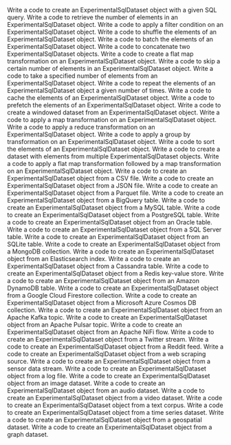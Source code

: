 Write a code to create an ExperimentalSqlDataset object with a given SQL query.
Write a code to retrieve the number of elements in an ExperimentalSqlDataset object.
Write a code to apply a filter condition on an ExperimentalSqlDataset object.
Write a code to shuffle the elements of an ExperimentalSqlDataset object.
Write a code to batch the elements of an ExperimentalSqlDataset object.
Write a code to concatenate two ExperimentalSqlDataset objects.
Write a code to create a flat map transformation on an ExperimentalSqlDataset object.
Write a code to skip a certain number of elements in an ExperimentalSqlDataset object.
Write a code to take a specified number of elements from an ExperimentalSqlDataset object.
Write a code to repeat the elements of an ExperimentalSqlDataset object a given number of times.
Write a code to cache the elements of an ExperimentalSqlDataset object.
Write a code to prefetch the elements of an ExperimentalSqlDataset object.
Write a code to create a windowed dataset from an ExperimentalSqlDataset object.
Write a code to apply a map transformation on an ExperimentalSqlDataset object.
Write a code to apply a reduce transformation on an ExperimentalSqlDataset object.
Write a code to apply a group by transformation on an ExperimentalSqlDataset object.
Write a code to sort the elements of an ExperimentalSqlDataset object.
Write a code to create a dataset with elements from multiple ExperimentalSqlDataset objects.
Write a code to apply a flat map transformation followed by a map transformation on an ExperimentalSqlDataset object.
Write a code to create an ExperimentalSqlDataset object from a CSV file.
Write a code to create an ExperimentalSqlDataset object from a JSON file.
Write a code to create an ExperimentalSqlDataset object from a Parquet file.
Write a code to create an ExperimentalSqlDataset object from a BigQuery table.
Write a code to create an ExperimentalSqlDataset object from a MySQL table.
Write a code to create an ExperimentalSqlDataset object from a PostgreSQL table.
Write a code to create an ExperimentalSqlDataset object from an Oracle table.
Write a code to create an ExperimentalSqlDataset object from a SQL Server table.
Write a code to create an ExperimentalSqlDataset object from an SQLite table.
Write a code to create an ExperimentalSqlDataset object from a MongoDB collection.
Write a code to create an ExperimentalSqlDataset object from an Elasticsearch index.
Write a code to create an ExperimentalSqlDataset object from a Cassandra table.
Write a code to create an ExperimentalSqlDataset object from a Redis key-value store.
Write a code to create an ExperimentalSqlDataset object from an Amazon DynamoDB table.
Write a code to create an ExperimentalSqlDataset object from a Google Cloud Firestore collection.
Write a code to create an ExperimentalSqlDataset object from a Microsoft Azure Cosmos DB collection.
Write a code to create an ExperimentalSqlDataset object from an Apache Kafka topic.
Write a code to create an ExperimentalSqlDataset object from an Apache Pulsar topic.
Write a code to create an ExperimentalSqlDataset object from an Apache NiFi flow.
Write a code to create an ExperimentalSqlDataset object from a Twitter stream.
Write a code to create an ExperimentalSqlDataset object from a Reddit feed.
Write a code to create an ExperimentalSqlDataset object from a web scraping source.
Write a code to create an ExperimentalSqlDataset object from a sensor data stream.
Write a code to create an ExperimentalSqlDataset object from a log file.
Write a code to create an ExperimentalSqlDataset object from an image dataset.
Write a code to create an ExperimentalSqlDataset object from an audio dataset.
Write a code to create an ExperimentalSqlDataset object from a video dataset.
Write a code to create an ExperimentalSqlDataset object from a text corpus.
Write a code to create an ExperimentalSqlDataset object from a time series dataset.
Write a code to create an ExperimentalSqlDataset object from a geospatial dataset.
Write a code to create an ExperimentalSqlDataset object from a graph dataset.